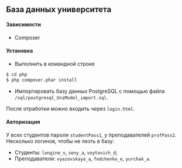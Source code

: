 ## База данных университета
#### Зависимости
- Composer
#### Установка
- Выполнить в командной строке
```sh
$ cd php
$ php composer.phar install
```
 - Импортировать базу данных PostgreSQL с помощью файла `/sql/postgresql_UniModel_import.sql`.

После отработки можно входить через `login.html`.
#### Авторизация
У всех студентов пароли `studentPass1`, у преподавателей `profPass2`. Несколько логинов, чтобы не лезть в базу:
 - Студенты: `longine_v`, `seny_a`, `voytovich_d`;
 - Преподаватели: `vyazovskaya_a`, `fedchenko_e`, `yurchak_a`.